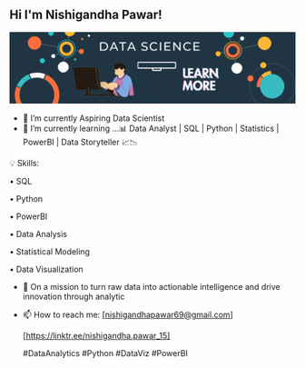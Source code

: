 ## Hi I'm Nishigandha Pawar!

![Banner](assets/banner.gif)

- 🔭 I’m currently Aspiring Data Scientist 
- 🌱 I’m currently learning ...📊 Data Analyst | SQL | Python | Statistics | PowerBI | Data Storyteller 📈📉
  
💡 Skills:

   • SQL

   • Python

   • PowerBI

   • Data Analysis

   • Statistical Modeling

   • Data Visualization

- 🌱 On a mission to turn raw data into actionable intelligence and drive innovation through analytic
  
- 📫 How to reach me:
  [nishigandhapawar69@gmail.com]
  
  [https://linktr.ee/nishigandha.pawar_15]

  #DataAnalytics #Python #DataViz #PowerBI
